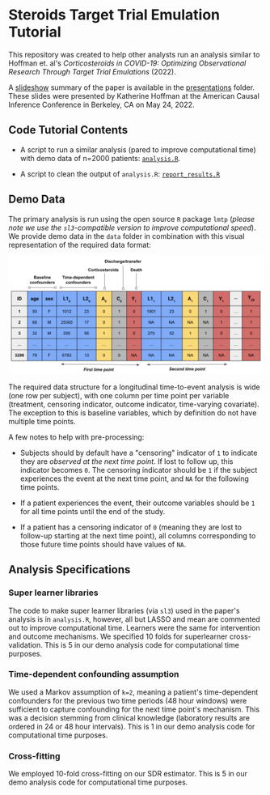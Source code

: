 <h1>Steroids Target Trial Emulation Tutorial</h1>

This repository was created to help other analysts run an analysis similar to Hoffman et. al's *Corticosteroids in COVID-19: Optimizing Observational Research Through Target Trial Emulations* (2022).

A [slideshow](presentations/hoffman_acic_slides.pdf) summary of the paper is available in the [presentations](/presentations) folder. These slides were presented by Katherine Hoffman at the American Causal Inference Conference in Berkeley, CA on May 24, 2022.

<h2>Code Tutorial Contents</h2>

- A script to run a similar analysis (pared to improve computational time) with demo data of n=2000 patients: [`analysis.R`](code/analysis.R).

- A script to clean the output of `analysis.R`: [`report_results.R`](code/report_results.R)

<h2>Demo Data</h2>

The primary analysis is run using the open source `R` package `lmtp` (*please note we use the `sl3`-compatible version to improve computational speed*). We provide demo data in the `data` folder in combination with this visual representation of the required data format:

![](/img/analytical_file.png)

The required data structure for a longitudinal time-to-event analysis is wide (one row per subject), with one column per time point per variable (treatment, censoring indicator, outcome indicator, time-varying covariate). The exception to this is baseline variables, which by definition do not have multiple time points.

A few notes to help with pre-processing:

- Subjects should by default have a "censoring" indicator of `1` to indicate they are *observed at the next time point*. If lost to follow up, this indicator becomes `0`. The censoring indicator should be `1` if the subject experiences the event at the next time point, and `NA` for the following time points.

- If a patient experiences the event, their outcome variables should be `1` for all time points until the end of the study.

- If a patient has a censoring indicator of `0` (meaning they are lost to follow-up starting at the next time point), all columns corresponding to those future time points should have values of `NA`.

<h2>Analysis Specifications</h2>

<h3>Super learner libraries</h3>

The code to make super learner libraries (via `sl3`) used in the paper's analysis is in `analysis.R`, however, all but LASSO and mean are commented out to improve computational time. Learners were the same for intervention and outcome mechanisms. We specified 10 folds for superlearner cross-validation. This is 5 in our demo analysis code for computational time purposes.

<h3>Time-dependent confounding assumption</h3>

We used a Markov assumption of `k=2`, meaning a patient's time-dependent confounders for the previous two time periods (48 hour windows) were sufficient to capture confounding for the next time point's mechanism. This was a decision stemming from clinical knowledge (laboratory results are ordered in  24 or 48 hour intervals). This is 1 in our demo analysis code for computational time purposes.

<h3>Cross-fitting</h3>

We employed 10-fold cross-fitting on our SDR estimator. This is 5 in our demo analysis code for computational time purposes.